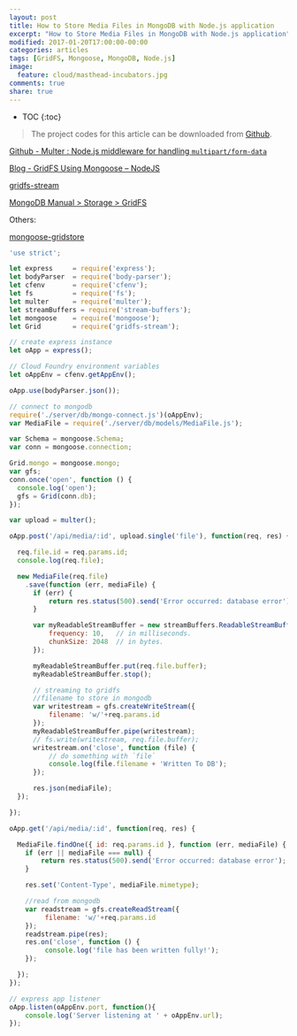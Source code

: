 ```yaml
---
layout: post
title: How to Store Media Files in MongoDB with Node.js application
excerpt: "How to Store Media Files in MongoDB with Node.js application"
modified: 2017-01-20T17:00:00-00:00
categories: articles
tags: [GridFS, Mongoose, MongoDB, Node.js]
image:
  feature: cloud/masthead-incubators.jpg
comments: true
share: true
---
```


* TOC
{:toc}

> The project codes for this article can be downloaded from [Github][github-project].

[Github - Multer : Node.js middleware for handling `multipart/form-data`](https://github.com/expressjs/multer)

[Blog - GridFS Using Mongoose – NodeJS](http://excellencenodejsblog.com/gridfs-using-mongoose-nodejs/)

[gridfs-stream](https://www.npmjs.com/package/gridfs-stream)

[MongoDB Manual > Storage > GridFS](https://docs.mongodb.com/manual/core/gridfs/)

Others:

[mongoose-gridstore](https://www.npmjs.com/package/mongoose-gridstore)

```javascript
'use strict';

let express     = require('express');
let bodyParser  = require('body-parser');
let cfenv       = require('cfenv');
let fs          = require('fs');
let multer      = require('multer');
let streamBuffers = require('stream-buffers');
let mongoose    = require('mongoose');
let Grid        = require('gridfs-stream');

// create express instance
let oApp = express();

// Cloud Foundry environment variables
let oAppEnv = cfenv.getAppEnv();

oApp.use(bodyParser.json());

// connect to mongodb
require('./server/db/mongo-connect.js')(oAppEnv);
var MediaFile = require('./server/db/models/MediaFile.js');

var Schema = mongoose.Schema;
var conn = mongoose.connection;

Grid.mongo = mongoose.mongo;
var gfs;
conn.once('open', function () {
  console.log('open');
  gfs = Grid(conn.db);
});

var upload = multer();

oApp.post('/api/media/:id', upload.single('file'), function(req, res) {

  req.file.id = req.params.id;
  console.log(req.file);

  new MediaFile(req.file)
    .save(function (err, mediaFile) {
      if (err) {
          return res.status(500).send('Error occurred: database error');
      }

      var myReadableStreamBuffer = new streamBuffers.ReadableStreamBuffer({
          frequency: 10,   // in milliseconds.
          chunkSize: 2048  // in bytes.
      });

      myReadableStreamBuffer.put(req.file.buffer);
      myReadableStreamBuffer.stop();

      // streaming to gridfs
      //filename to store in mongodb
      var writestream = gfs.createWriteStream({
          filename: 'w/'+req.params.id
      });
      myReadableStreamBuffer.pipe(writestream);
      // fs.write(writestream, req.file.buffer);
      writestream.on('close', function (file) {
          // do something with `file`
          console.log(file.filename + 'Written To DB');
      });

      res.json(mediaFile);
  });

});

oApp.get('/api/media/:id', function(req, res) {

  MediaFile.findOne({ id: req.params.id }, function (err, mediaFile) {
    if (err || mediaFile === null) {
        return res.status(500).send('Error occurred: database error');
    }

    res.set('Content-Type', mediaFile.mimetype);

    //read from mongodb
    var readstream = gfs.createReadStream({
         filename: 'w/'+req.params.id
    });
    readstream.pipe(res);
    res.on('close', function () {
         console.log('file has been written fully!');
    });

  });
});

// express app listener
oApp.listen(oAppEnv.port, function(){
    console.log('Server listening at ' + oAppEnv.url);
});
```

[github-project]:https://github.com/anypossiblew/hcp-cf-digital-account/tree/master/files-in-mongodb
